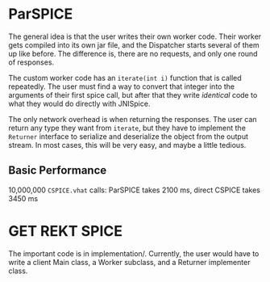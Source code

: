 # ParSPICE

The general idea is that the user writes their own worker code. Their worker
gets compiled into its own jar file, and the Dispatcher starts several of them
up like before. The difference is, there are no requests, and only one round of
responses.

The custom worker code has an `iterate(int i)` function that is called repeatedly.
The user must find a way to convert that integer into the arguments of their first
spice call, but after that they write *identical* code to what they would do directly
with JNISpice.

The only network overhead is when returning the responses. The user can return
any type they want from `iterate`, but they have to implement the `Returner`
interface to serialize and deserialize the object from the output stream. In
most cases, this will be very easy, and maybe a little tedious.

## Basic Performance

10,000,000 `CSPICE.vhat` calls: ParSPICE takes 2100 ms, direct CSPICE takes 3450 ms

# GET REKT SPICE

The important code is in implementation/. Currently, the user would have to write a client Main class, a Worker subclass, and a Returner implementer class.
